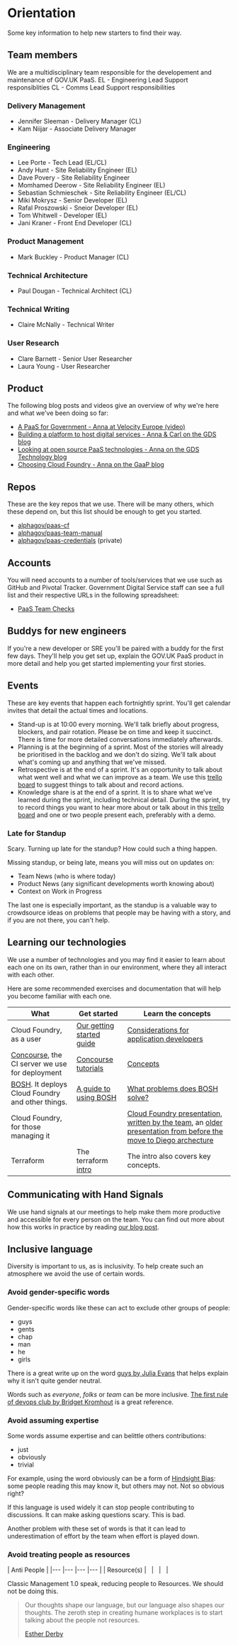 # Orientation

Some key information to help new starters to find their way.

## Team members
We are a multidisciplinary team responsible for the developement and maintenance of GOV.UK PaaS. 
EL - Engineering Lead Support responsiblities 
CL - Comms Lead Support responsibilities

### Delivery Management
- Jennifer Sleeman - Delivery Manager (CL)
- Kam Niijar - Associate Delivery Manager 

### Engineering
- Lee Porte - Tech Lead (EL/CL)
- Andy Hunt - Site Reliability Engineer (EL)
- Dave Povery - Site Reliability Engineer 
- Momhamed Deerow - Site Reliability Engineer (EL)
- Sebastian Schmieschek - Site Reliability Engineer (EL/CL)
- Miki Mokrysz - Senior Developer (EL)
- Rafal Proszowski - Sneior Developer (EL)
- Tom Whitwell - Developer (EL)
- Jani Kraner - Front End Developer (CL)

### Product Management
- Mark Buckley - Product Manager (CL)

### Technical Architecture
- Paul Dougan - Technical Architect (CL)

### Technical Writing 
- Claire McNally - Technical Writer

### User Research
- Clare Barnett - Senior User Researcher
- Laura Young - User Researcher

## Product

The following blog posts and videos give an overview of why we're here and
what we've been doing so far:

- [A PaaS for Government - Anna at Velocity Europe (video)](https://www.youtube.com/watch?v=OLOaq-Xf5zU)
- [Building a platform to host digital services - Anna & Carl on the GDS blog](https://gds.blog.gov.uk/2015/09/08/building-a-platform-to-host-digital-services/)
- [Looking at open source PaaS technologies - Anna on the GDS Technology blog](https://gdstechnology.blog.gov.uk/2015/10/27/looking-at-open-source-paas-technologies/)
- [Choosing Cloud Foundry - Anna on the GaaP blog](https://governmentasaplatform.blog.gov.uk/2015/12/17/choosing-cloudfoundry/)

## Repos

These are the key repos that we use. There will be many others, which these
depend on, but this list should be enough to get you started.

- [alphagov/paas-cf](https://github.com/alphagov/paas-cf)
- [alphagov/paas-team-manual](https://github.com/alphagov/paas-team-manual)
- [alphagov/paas-credentials](https://github.com/alphagov/paas-credentials) (private)

## Accounts

You will need accounts to a number of tools/services that we use such as
GitHub and Pivotal Tracker. Government Digital Service staff can see a full
list and their respective URLs in the following spreadsheet:

- [PaaS Team Checks](https://docs.google.com/spreadsheets/d/14gEh9jILg2p9aVIS78WTKEYMsz-ltetxnbugIw4TrWA/edit#gid=228343062)

## Buddys for new engineers

If you're a new developer or SRE you'll be paired with a buddy for the first
few days. They'll help you get set up, explain the GOV.UK PaaS product in more
detail and help you get started implementing your first stories.

## Events

These are key events that happen each fortnightly sprint. You'll get
calendar invites that detail the actual times and locations.

- Stand-up is at 10:00 every morning. We'll talk briefly about progress,
blockers, and pair rotation. Please be on time and keep it succinct. There
is time for more detailed conversations immediately afterwards.
- Planning is at the beginning of a sprint. Most of the stories
will already be prioritised in the backlog and we don't do sizing. We'll
talk about what's coming up and anything that we've missed.
- Retrospective is at the end of a sprint. It's an opportunity to talk about
  what went well and what we can improve as a team. We use this [trello
board](https://trello.com/b/OlZbgdD9/paas-team-retro) to suggest things to talk
about and record actions.
- Knowledge share is at the end of a sprint. It is to share what we've learned
  during the sprint, including technical detail. During the sprint, try to
record things you want to hear more about or talk about in this [trello
board](https://trello.com/b/dxThHq4T/team-knowledge-share) and one or two
people present each, preferably with a demo.

### Late for Standup

Scary. Turning up late for the standup? How could such a thing happen.

Missing standup, or being late, means you will miss out on updates on:

* Team News (who is where today)
* Product News (any significant developments worth knowing about)
* Context on Work in Progress

The last one is especially important, as the standup is a valuable way to crowdsource ideas on problems that people may be having with a story, and if you are not there, you can't help.

## Learning our technologies

We use a number of technologies and you may find it easier to learn about each
one on its own, rather than in our environment, where they all interact with
each other.

Here are some recommended exercises and documentation that will help you become
familiar with each one.

 What | Get started | Learn the concepts
------|-------------|------------------------
Cloud Foundry, as a user | [Our getting started guide](https://docs.cloud.service.gov.uk) | [Considerations for application developers](http://docs.cloudfoundry.org/devguide/deploy-apps/prepare-to-deploy.html)
[Concourse](http://concourse-ci.org/), the CI server we use for deployment | [Concourse tutorials](https://github.com/starkandwayne/concourse-tutorial) | [Concepts](http://concourse-ci.org/concepts.html)
[BOSH](http://bosh.io/). It deploys Cloud Foundry and other things. | [A guide to using BOSH](http://mariash.github.io/learn-bosh/)  | [What problems does BOSH solve?](http://bosh.io/docs/problems.html)
Cloud Foundry, for those managing it | | [Cloud Foundry presentation, written by the team](https://docs.google.com/presentation/d/1LkR4Y3jLBQ8uskKeLIyKtSKDoutnAvty-vSSGfVNXZU/view), an [older presentation from before the move to Diego archecture](https://docs.google.com/presentation/d/1sZH1Nn_GiYfpBtT6br_AnZn_dynLzvYizJ9aQ4Zc1Ww/view)
Terraform | The terraform [intro](https://www.terraform.io/intro/index.html) | The intro also covers key concepts.

## Communicating with Hand Signals

We use hand signals at our meetings to help make them more productive and
accessible for every person on the team. You can find out more about how this
works in practice by reading [our blog post][].

[our blog post]: https://gds.blog.gov.uk/2016/10/07/platform-as-a-service-team-takes-even-handed-approach-to-meetings/

## Inclusive language

Diversity is important to us, as is inclusivity. To help create such an
atmosphere we avoid the use of certain words.

### Avoid gender-specific words

Gender-specific words like these can act to exclude other groups of people:

* guys
* gents
* chap
* man
* he
* girls

There is a great write up on the word [guys by Julia
Evans](http://jvns.ca/blog/2013/12/27/guys-guys-guys/) that helps explain why
it isn't quite gender neutral.

Words such as _everyone_, _folks_ or _team_ can be more inclusive.
[The first rule of devops club by Bridget Kromhout](http://bridgetkromhout.com/blog/2014/11/03/the-first-rule-of-devops-club/) is a great reference.

### Avoid assuming expertise

Some words assume expertise and can belittle others contributions:

* just
* obviously
* trivial

For example, using the word obviously can be a form of
[Hindsight Bias](https://en.wikipedia.org/wiki/Hindsight_bias): some
people reading this may know it, but others may not. Not so obvious right?

If this language is used widely it can stop people contributing to discussions.
It can make asking questions scary. This is bad.

Another problem with these set of words is that it can lead to underestimation
of effort by the team when effort is played down.

### Avoid treating people as resources

| Anti People |
|---	|---	|---	|---	|
| Resource(s) | &nbsp; | &nbsp; | &nbsp; |

Classic Management 1.0 speak, reducing people to Resources. We should not be
doing this.

> Our thoughts shape our language, but our language also shapes our thoughts.
> The zeroth step in creating humane workplaces is to start talking about the
> people not resources.
>
> [Esther Derby](http://www.estherderby.com/2010/12/resources-dont-write-software-people-do.html)
